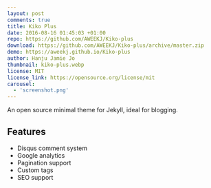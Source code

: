 ```yaml
---
layout: post
comments: true
title: Kiko Plus
date: 2016-08-16 01:45:03 +01:00
repo: https://github.com/AWEEKJ/Kiko-plus
download: https://github.com/AWEEKJ/Kiko-plus/archive/master.zip
demo: https://aweekj.github.io/Kiko-plus
author: Hanju Jamie Jo
thumbnail: kiko-plus.webp
license: MIT
license_link: https://opensource.org/license/mit
carousel:
  - 'screenshot.png'
---
```


An open source minimal theme for Jekyll, ideal for blogging.

## Features

* Disqus comment system
* Google analytics
* Pagination support
* Custom tags
* SEO support
